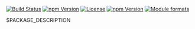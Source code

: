 [![Build Status](https://travis-ci.org/yeutech-lab/expo-custom-switch.svg?branch=master)](https://travis-ci.org/yeutech-lab/expo-custom-switch)
[![npm Version](https://img.shields.io/npm/v/expo-custom-switch.svg?style=flat)](https://www.npmjs.com/package/expo-custom-switch)
[![License](https://img.shields.io/npm/l/expo-custom-switch.svg?style=flat)](https://www.npmjs.com/package/expo-custom-switch)
[![npm Version](https://img.shields.io/node/v/expo-custom-switch.svg?style=flat)](https://www.npmjs.com/package/expo-custom-switch)
[![Module formats](https://img.shields.io/badge/module%20formats-umd%2C%20cjs%2C%20esm-green.svg?style=flat)](https://www.npmjs.com/package/expo-custom-switch)


$PACKAGE_DESCRIPTION
